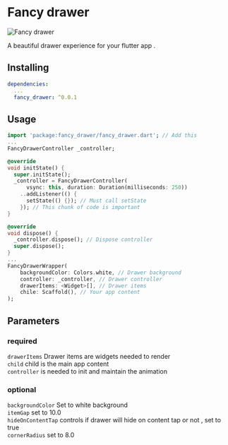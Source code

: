 # Fancy drawer
![Fancy drawer](https://github.com/pacifio/fancy_drawer/blob/master/media/fancy_drawer.gif
"Fancy drawer")

A beautiful drawer experience for your flutter app .
## Installing
```yaml
dependencies:
  ...
  fancy_drawer: ^0.0.1
```

## Usage
```dart
import 'package:fancy_drawer/fancy_drawer.dart'; // Add this
...
FancyDrawerController _controller;

@override
void initState() {
  super.initState();
  _controller = FancyDrawerController(
      vsync: this, duration: Duration(milliseconds: 250))
    ..addListener(() {
      setState(() {}); // Must call setState
    }); // This chunk of code is important
}

@override
void dispose() {
  _controller.dispose(); // Dispose controller
  super.dispose();
}
...
FancyDrawerWrapper(
	backgroundColor: Colors.white, // Drawer background
	controller: _controller, // Drawer controller
	drawerItems: <Widget>[], // Drawer items
	chile: Scaffold(), // Your app content
);
```

## Parameters
### required
```drawerItems```  Drawer items are widgets needed to render<br/>
```child```  child is the main app content<br/> ```controller``` is
needed to init and maintain the animation<br/>

### optional
```backgroundColor```  Set to white background<br/> ```itemGap``` 
set to 10.0<br/> ```hideOnContentTap``` controls if drawer will hide on
content tap or not , set to true<br/>```cornerRadius``` set to 8.0<br/>
